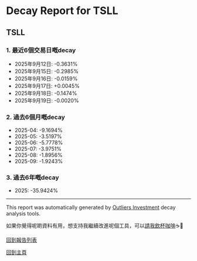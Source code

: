 # Decay Report for TSLL

## TSLL

### 1. 最近6個交易日嘅decay

- 2025年9月12日: -0.3631%
- 2025年9月15日: -0.2985%
- 2025年9月16日: -0.0159%
- 2025年9月17日: +0.0045%
- 2025年9月18日: -0.1474%
- 2025年9月19日: -0.0020%

### 2. 過去6個月嘅decay

- 2025-04: -9.1694%
- 2025-05: -3.5197%
- 2025-06: -5.7778%
- 2025-07: -3.9751%
- 2025-08: -1.8956%
- 2025-09: -1.9243%

### 3. 過去6年嘅decay

- 2025: -35.9424%

------------------------------
This report was automatically generated by [Outliers Investment](https://outliersecon.github.io/Outliers-Investment/) decay analysis tools.

如果你覺得呢啲資料有用，想支持我繼續改進呢個工具，可以[請我飲杯咖啡](https://buymeacoffee.com/outliersecon)☕🙏

[回到報告列表](https://outliersecon.github.io/Outliers-Investment/reports/reports_public)

[回到主頁](https://outliersecon.github.io/Outliers-Investment/)